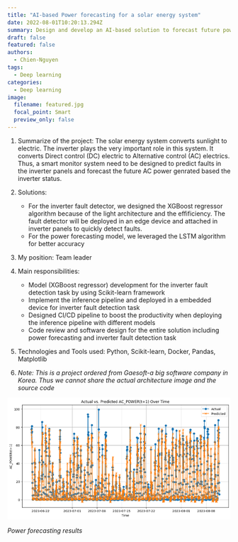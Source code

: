 ```yaml
---
title: "AI-based Power forecasting for a solar energy system"
date: 2022-08-01T10:20:13.294Z
summary: Design and develop an AI-based solution to forecast future power generated from a solar energy system and predict faults in inverter stacks of the solar energy system.
draft: false
featured: false
authors: 
  - Chien-Nguyen
tags:
  - Deep learning
categories:
  - Deep learning
image:
  filename: featured.jpg
  focal_point: Smart
  preview_only: false
---
```

1. Summarize of the project: The solar energy system converts sunlight to electric. The inverter plays the very important role in this system. It converts Direct control (DC) electric to Alternative control (AC) electrics. Thus, a smart monitor system need to be designed to predict faults in the inverter panels and forecast the future AC power genrated based the inverter status. 

2. Solutions: 
    - For the inverter fault detector, we designed the XGBoost regressor algorithm because of the light architecture and the effificiency. The fault detector will be deployed in an edge device and attached in inverter panels to quickly detect faults.
    - For the power forecasting model, we leveraged the LSTM algorithm for better accuracy 

3. My position: Team leader

4. Main responsibilities:
    - Model (XGBoost regressor) development for the inverter fault detection task by using Scikit-learn framework
    - Implement the inference pipeline and deployed in a embedded device for inverter fault detection task
    - Designed CI/CD pipeline to boost the productivity when deploying the inference pipeline with different models
    - Code review and software design for the entire solution including power forecasting and inverter fault detection task

5.  Technologies and Tools used: Python, Scikit-learn, Docker, Pandas, Matplotlib
6. *Note: This is a project ordered from Gaesoft-a big software company in Korea. Thus we cannot share the actual architecture image and the source code*

![Result](results.png)

*Power forecasting results*